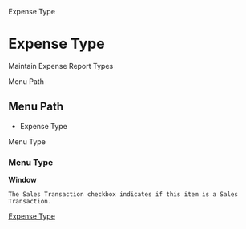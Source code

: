 
Expense Type
# Expense Type


Maintain Expense Report Types

Menu Path
## Menu Path



- Expense Type

Menu Type
### Menu Type

**Window**

```
The Sales Transaction checkbox indicates if this item is a Sales Transaction.
```

[Expense Type](../../window-expense-type.md)